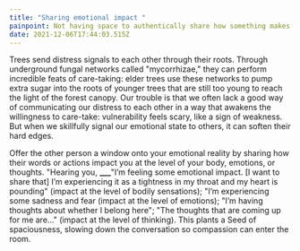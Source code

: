 ```yaml
---
title: "Sharing emotional impact "
painpoint: Not having space to authentically share how something makes you feel
date: 2021-12-06T17:44:03.515Z
---
```

Trees send distress signals to each other through their roots. Through underground fungal networks called "mycorrhizae," they can perform incredible feats of care-taking: elder trees use these networks to pump extra sugar into the roots of younger trees that are still too young to reach the light of the forest canopy. Our trouble is that we often lack a good way of communicating our distress to each other in a way that awakens the willingness to care-take: vulnerability feels scary, like a sign of weakness. But when we skillfully signal our emotional state to others, it can soften their hard edges.

Offer the other person a window onto your emotional reality by sharing how their words or actions impact you at the level of your body, emotions, or thoughts. "Hearing you, **___**"I’m feeling some emotional impact. \[I want to share that] I’m experiencing it as a tightness in my throat and my heart is pounding" (impact at the level of bodily sensations); "I’m experiencing some sadness and fear (impact at the level of emotions); "I’m having thoughts about whether I belong here"; "The thoughts that are coming up for me are…" (impact at the level of thinking). This plants a Seed of spaciousness, slowing down the conversation so compassion can enter the room.